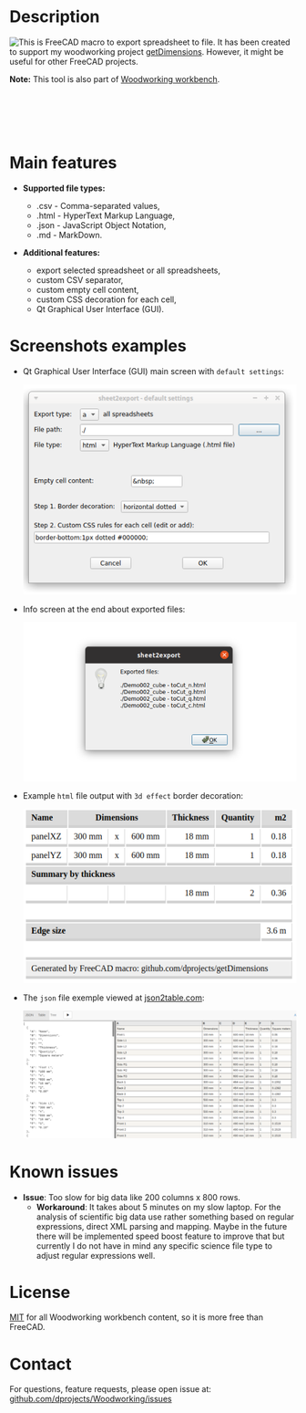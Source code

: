 # Description

<img align="left" src="https://raw.githubusercontent.com/dprojects/Woodworking/master/Icons/sheet2export.png"> This is FreeCAD macro to export spreadsheet to file. It has been created to support my woodworking project [getDimensions](https://github.com/dprojects/getDimensions). However, it might be useful for other FreeCAD projects. 

**Note:** This tool is also part of [Woodworking workbench](https://github.com/dprojects/Woodworking).

<br><br><br><br>

# Main features

* **Supported file types:** 
	* .csv - Comma-separated values,
	* .html - HyperText Markup Language,
	* .json - JavaScript Object Notation,
	* .md - MarkDown.

* **Additional features:**
	* export selected spreadsheet or all spreadsheets,
	* custom CSV separator,
	* custom empty cell content,
	* custom CSS decoration for each cell,
	* Qt Graphical User Interface (GUI).

# Screenshots examples

* Qt Graphical User Interface (GUI) main screen with `default settings`:

	![001](https://raw.githubusercontent.com/dprojects/sheet2export/master/Screenshots/001.png)
	
* Info screen at the end about exported files:

	![002](https://raw.githubusercontent.com/dprojects/sheet2export/master/Screenshots/002.png)
	
* Example `html` file output with `3d effect` border decoration:

	![003](https://raw.githubusercontent.com/dprojects/sheet2export/master/Screenshots/003.png)

* The `json` file exemple viewed at [json2table.com](http://json2table.com):

	![004](https://raw.githubusercontent.com/dprojects/sheet2export/master/Screenshots/004.png)

# Known issues

* **Issue**: Too slow for big data like 200 columns x 800 rows.
	* **Workaround**: It takes about 5 minutes on my slow laptop. For the analysis of scientific big data use rather something based on regular expressions, direct XML parsing and mapping. Maybe in the future there will be implemented speed boost feature to improve that but currently I do not have in mind any specific science file type to adjust regular expressions well.

# License

[MIT](https://github.com/dprojects/Woodworking/blob/master/LICENSE) for all Woodworking workbench content, so it is more free than FreeCAD.

# Contact

For questions, feature requests, please open issue at: [github.com/dprojects/Woodworking/issues](https://github.com/dprojects/Woodworking/issues)

